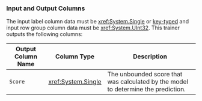 ### Input and Output Columns
The input label column data must be <xref:System.Single> or [key-typed](xref:Microsoft.ML.Data.KeyDataViewType) and input row group column data must be <xref:System.UInt32>. This trainer outputs the following columns:

| Output Column Name | Column Type | Description|
| -- | -- | -- |
| `Score` | <xref:System.Single> | The unbounded score that was calculated by the model to determine the prediction.|